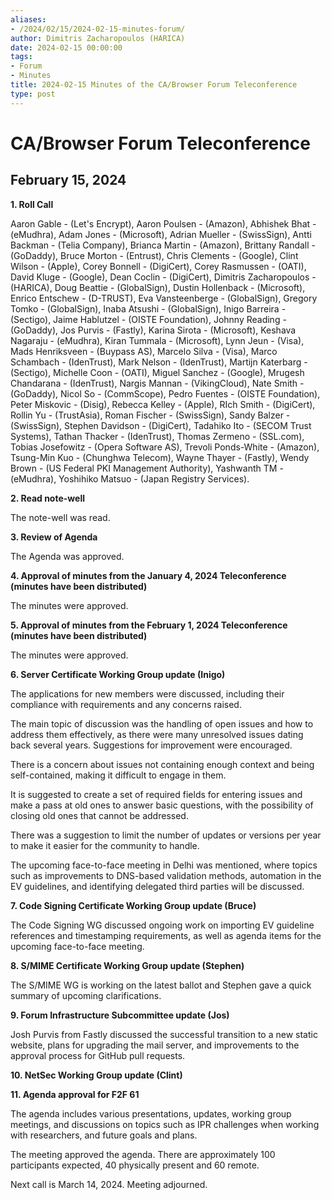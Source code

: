 ```yaml
---
aliases:
- /2024/02/15/2024-02-15-minutes-forum/
author: Dimitris Zacharopoulos (HARICA)
date: 2024-02-15 00:00:00
tags:
- Forum
- Minutes
title: 2024-02-15 Minutes of the CA/Browser Forum Teleconference
type: post
---
```


# CA/Browser Forum Teleconference

## February 15, 2024

**1. Roll Call**

Aaron Gable - (Let's Encrypt), Aaron Poulsen - (Amazon), Abhishek Bhat - (eMudhra), Adam Jones - (Microsoft), Adrian Mueller - (SwissSign), Antti Backman - (Telia Company), Brianca Martin - (Amazon), Brittany Randall - (GoDaddy), Bruce Morton - (Entrust), Chris Clements - (Google), Clint Wilson - (Apple), Corey Bonnell - (DigiCert), Corey Rasmussen - (OATI), David Kluge - (Google), Dean Coclin - (DigiCert), Dimitris Zacharopoulos - (HARICA), Doug Beattie - (GlobalSign), Dustin Hollenback - (Microsoft), Enrico Entschew - (D-TRUST), Eva Vansteenberge - (GlobalSign), Gregory Tomko - (GlobalSign), Inaba Atsushi - (GlobalSign), Inigo Barreira - (Sectigo), Jaime Hablutzel - (OISTE Foundation), Johnny Reading - (GoDaddy), Jos Purvis - (Fastly), Karina Sirota - (Microsoft), Keshava Nagaraju - (eMudhra), Kiran Tummala - (Microsoft), Lynn Jeun - (Visa), Mads Henriksveen - (Buypass AS), Marcelo Silva - (Visa), Marco Schambach - (IdenTrust), Mark Nelson - (IdenTrust), Martijn Katerbarg - (Sectigo), Michelle Coon - (OATI), Miguel Sanchez - (Google), Mrugesh Chandarana - (IdenTrust), Nargis Mannan - (VikingCloud), Nate Smith - (GoDaddy), Nicol So - (CommScope), Pedro Fuentes - (OISTE Foundation), Peter Miskovic - (Disig), Rebecca Kelley - (Apple), RIch Smith - (DigiCert), Rollin Yu - (TrustAsia), Roman Fischer - (SwissSign), Sandy Balzer - (SwissSign), Stephen Davidson - (DigiCert), Tadahiko Ito - (SECOM Trust Systems), Tathan Thacker - (IdenTrust), Thomas Zermeno - (SSL.com), Tobias Josefowitz - (Opera Software AS), Trevoli Ponds-White - (Amazon), Tsung-Min Kuo - (Chunghwa Telecom), Wayne Thayer - (Fastly), Wendy Brown - (US Federal PKI Management Authority), Yashwanth TM - (eMudhra), Yoshihiko Matsuo - (Japan Registry Services).

**2. Read note-well**

The note-well was read.

**3. Review of Agenda**

The Agenda was approved.

**4. Approval of minutes from the January 4, 2024 Teleconference (minutes have been distributed)**

The minutes were approved.

**5. Approval of minutes from the February 1, 2024 Teleconference (minutes have been distributed)**

The minutes were approved.

**6. Server Certificate Working Group update (Inigo)**

The applications for new members were discussed, including their compliance with requirements and any concerns raised.

The main topic of discussion was the handling of open issues and how to address them effectively, as there were many unresolved issues dating back several years. Suggestions for improvement were encouraged.

There is a concern about issues not containing enough context and being self-contained, making it difficult to engage in them.

It is suggested to create a set of required fields for entering issues and make a pass at old ones to answer basic questions, with the possibility of closing old ones that cannot be addressed.

There was a suggestion to limit the number of updates or versions per year to make it easier for the community to handle.

The upcoming face-to-face meeting in Delhi was mentioned, where topics such as improvements to DNS-based validation methods, automation in the EV guidelines, and identifying delegated third parties will be discussed.

**7. Code Signing Certificate Working Group update (Bruce)**

The Code Signing WG discussed ongoing work on importing EV guideline references and timestamping requirements, as well as agenda items for the upcoming face-to-face meeting.

**8. S/MIME Certificate Working Group update (Stephen)**

The S/MIME WG is working on the latest ballot and Stephen gave a quick summary of upcoming clarifications.

**9. Forum Infrastructure Subcommittee update (Jos)**

Josh Purvis from Fastly discussed the successful transition to a new static website, plans for upgrading the mail server, and improvements to the approval process for GitHub pull requests.

**10. NetSec Working Group update (Clint)**

**11. Agenda approval for F2F 61**

The agenda includes various presentations, updates, working group meetings, and discussions on topics such as IPR challenges when working with researchers, and future goals and plans.

The meeting approved the agenda. There are approximately 100 participants expected, 40 physically present and 60 remote.

Next call is March 14, 2024. Meeting adjourned.


